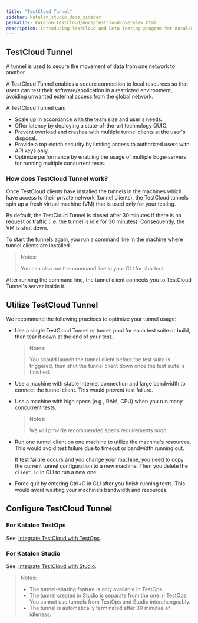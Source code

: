 ```yaml
---
title: "TestCloud Tunnel"
sidebar: katalon_studio_docs_sidebar
permalink: katalon-testcloud/docs/testcloud-overview.html
description: Introducing TestCloud and Beta Testing program for Katalon users
---
```


## TestCloud Tunnel

A tunnel is used to secure the movement of data from one network to another.

A TestCloud Tunnel enables a secure connection to local resources so that users can test their software/application in a restricted environment, avoiding unwanted external access from the global network.

A TestCloud Tunnel can:

* Scale up in accordance with the team size and user's needs.
* Offer latency by deploying a state-of-the-art technology QUIC.
* Prevent overload and crashes with multiple tunnel clients at the user's disposal.
* Provide a top-notch security by limiting access to authorized users with API keys only.
* Optimize performance by enabling the usage of multiple Edge-servers for running multiple concurrent tests.

### How does TestCloud Tunnel work?

Once TestCloud clients have installed the tunnels in the machines which have access to their private network (tunnel clients), the TestCloud tunnels spin up a fresh virtual machine (VM) that is used only for your testing.

By default, the TestCloud Tunnel is closed after 30 minutes if there is no request or traffic (i.e. the tunnel is idle for 30 minutes). Consequently, the VM is shut down.

To start the tunnels again, you run a command line in the machine where tunnel clients are installed.

> Notes:
>
> You can also run the command line in your CLI for shortcut.

After running the command line, the tunnel client connects you to TestCloud Tunnel's server inside it.

## Utilize TestCloud Tunnel

We recommend the following practices to optimize your tunnel usage:

* Use a single TestCloud Tunnel or tunnel pool for each test suite or build, then tear it down at the end of your test.

    > Notes:
    >
    > You should launch the tunnel client before the test suite is triggered, then shut the tunnel client down once the test suite is finished.

* Use a machine with stable Internet connection and large bandwidth to connect the tunnel client. This would prevent test failure.

* Use a machine with high specs (e.g., RAM, CPU) when you run many concurrent tests.

    > Notes:
    >
    > We will provide recommended specs requirements soon.

* Run one tunnel client on one machine to utilize the machine's resources. This would avoid test failure due to timeout or bandwidth running out.

    If test failure occurs and you change your machine, you need to copy the current tunnel configuration to a new machine. Then you delete the `client_id` in CLI to run a new one.

* Force quit by entering Ctrl+C in CLI after you finish running tests. This would avoid wasting your machine’s bandwidth and resources.

## Configure TestCloud Tunnel

### For Katalon TestOps

See: [Integrate TestCloud with TestOps](https://docs.katalon.com/katalon-testcloud/docs/integrate-testcloud-with-testops.html#integrate-testcloud-with-testops).

### For Katalon Studio

See: [Integrate TestCloud with Studio](https://docs.katalon.com/katalon-studio/docs/testcloud-integration.html).


> Notes:
>
> * The tunnel-sharing feature is only available in TestOps.
> * The tunnel created in Studio is separate from the one in TestOps. You cannot use tunnels from TestOps and Studio interchangeably.
> * The tunnel is automatically terminated after 30 minutes of idleness.
